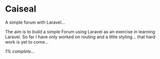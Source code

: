 Caiseal
=======

A simple forum with Laravel... 

The aim is to build a simple Forum using Laravel as an exercise in learning Laravel.
So far I have only worked on routing and a little styling... that hard work is yet to come...  

*1% complete...*
